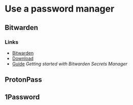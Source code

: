 # Use a password manager

## Bitwarden

### Links

  - [Bitwarden](https://bitwarden.com/)
  - [Download](https://bitwarden.com/download/)
  - [Guide](https://bitwarden.com/learning/getting-started-secrets-manager/) _Getting started with Bitwarden Secrets Manager_

## ProtonPass



## 1Password

